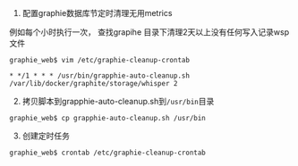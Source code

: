 1. 配置graphie数据库节定时清理无用metrics

例如每个小时执行一次， 查找grapihe 目录下清理2天以上没有任何写入记录wsp文件
```
graphie_web$ vim /etc/graphie-cleanup-crontab

* */1 * * * /usr/bin/grapphie-auto-cleanup.sh /var/lib/docker/graphite/storage/whisper 2 
``` 

2. 拷贝脚本到grapphie-auto-cleanup.sh到`/usr/bin`目录
```
graphie_web$ cp grapphie-auto-cleanup.sh /usr/bin
```

3. 创建定时任务
```
graphie_web$ crontab /etc/graphie-cleanup-crontab
```
